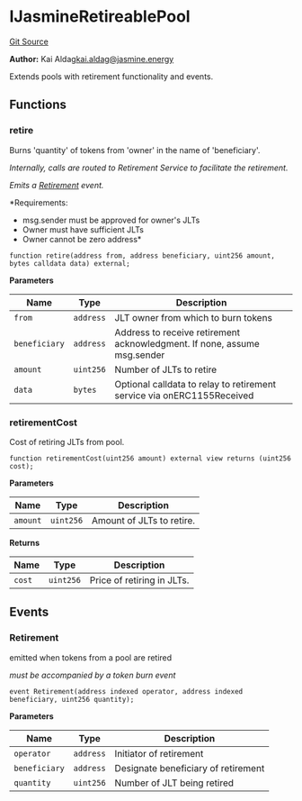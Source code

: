 # IJasmineRetireablePool
[Git Source](https://github.com/Jasmine-Energy/jasmine-bridge/blob/3a51f99772e94ac516640d29ff82946799979f9c/contracts/interfaces/jasmine/IRetireablePool.sol)

**Author:**
Kai Aldag<kai.aldag@jasmine.energy>

Extends pools with retirement functionality and events.


## Functions
### retire

Burns 'quantity' of tokens from 'owner' in the name of 'beneficiary'.

*Internally, calls are routed to Retirement Service to facilitate the retirement.*

*Emits a [Retirement](/contracts/interfaces/jasmine/IRetireablePool.sol/interface.IJasmineRetireablePool.md#retirement) event.*

*Requirements:
- msg.sender must be approved for owner's JLTs
- Owner must have sufficient JLTs
- Owner cannot be zero address*


```solidity
function retire(address from, address beneficiary, uint256 amount, bytes calldata data) external;
```
**Parameters**

|Name|Type|Description|
|----|----|-----------|
|`from`|`address`|JLT owner from which to burn tokens|
|`beneficiary`|`address`|Address to receive retirement acknowledgment. If none, assume msg.sender|
|`amount`|`uint256`|Number of JLTs to retire|
|`data`|`bytes`|Optional calldata to relay to retirement service via onERC1155Received|


### retirementCost

Cost of retiring JLTs from pool.


```solidity
function retirementCost(uint256 amount) external view returns (uint256 cost);
```
**Parameters**

|Name|Type|Description|
|----|----|-----------|
|`amount`|`uint256`|Amount of JLTs to retire.|

**Returns**

|Name|Type|Description|
|----|----|-----------|
|`cost`|`uint256`|Price of retiring in JLTs.|


## Events
### Retirement
emitted when tokens from a pool are retired

*must be accompanied by a token burn event*


```solidity
event Retirement(address indexed operator, address indexed beneficiary, uint256 quantity);
```

**Parameters**

|Name|Type|Description|
|----|----|-----------|
|`operator`|`address`|Initiator of retirement|
|`beneficiary`|`address`|Designate beneficiary of retirement|
|`quantity`|`uint256`|Number of JLT being retired|

